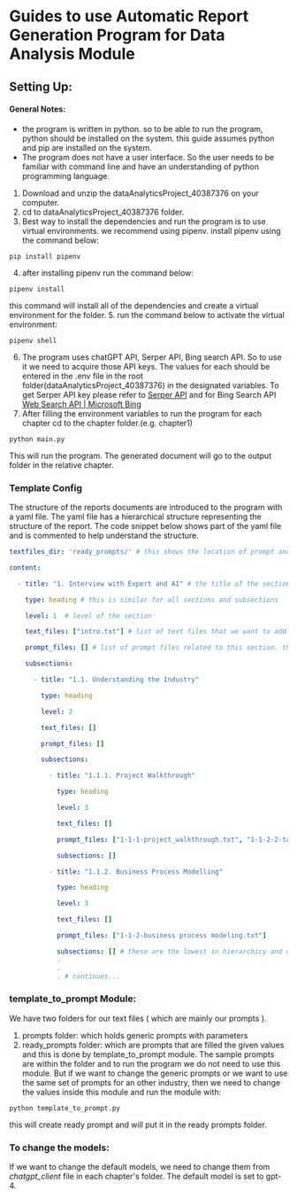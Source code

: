 # Guides to use Automatic Report Generation Program for Data Analysis Module

## Setting Up:

#### General Notes:
- the program is written in python. so to be able to run the program, python should be installed on the system. this guide assumes python and pip are installed on the system.
- The program does not have a user interface. So the user needs to be familiar with command line and have an understanding of python programming language.

1. Download and unzip the dataAnalyticsProject_40387376 on your computer.
2. cd to dataAnalyticsProject_40387376 folder.
3. Best way to install the dependencies and run the program is to use virtual environments. we recommend using pipenv. install pipenv using the command below:
```shell
pip install pipenv
```
4. after installing pipenv run the command below:
```shell
pipenv install
```
this command will install all of the dependencies and create a virtual environment for the folder.
5. run the command below to activate the virtual environment:
```shell
pipenv shell
```
6. The program uses chatGPT API, Serper API, Bing search API. So to use it we need to acquire those API keys. The values for each should be entered in the .env file in the root folder(dataAnalyticsProject_40387376) in the designated variables. To get Serper API key please refer to [Serper API](https://serper.dev/) and for Bing Search API [Web Search API | Microsoft Bing](https://www.microsoft.com/en-us/bing/apis/bing-web-search-api) 
7. After filling the environment variables to run the program for each chapter cd to the chapter folder.(e.g. chapter1)
```shell
python main.py
```
This will run the program. The generated document will go to the output folder in the relative chapter.

### Template Config
The structure of the reports documents are introduced to the program with a yaml file. The yaml file has a hierarchical structure representing the structure of the report. 
The code snippet below shows part of the yaml file and is commented to help understand the structure.
```yaml
textfiles_dir: 'ready_prompts/' # this shows the location of prompt and other text files that we want to use in generating the document. all must be in one folder. Please pay attention to "/" at the end of the folder name.

content:

  - title: "1. Interview with Expert and AI" # the title of the section

    type: heading # this is similar for all sections and subsections

    level: 1  # level of the section

    text_files: ["intro.txt"] # list of text files that we want to add in the beginning of the section. if there are multiple files they will be added in order.

    prompt_files: [] # list of prompt files related to this section. they will be sent in order.

    subsections:

      - title: "1.1. Understanding the Industry"

        type: heading

        level: 2

        text_files: []

        prompt_files: []

        subsections:

          - title: "1.1.1. Project Walkthrough"

            type: heading

            level: 3

            text_files: []

            prompt_files: ["1-1-1-project_walkthrough.txt", "1-1-2-2-task table.txt"]

            subsections: []

          - title: "1.1.2. Business Process Modelling"

            type: heading

            level: 3

            text_files: []

            prompt_files: ["1-1-2-business process modeling.txt"]

            subsections: [] # these are the lowest in hierarchicy and do not have subsections. However, if we want to add subsections we can do so.
            .
            .
            . # continues...

```

### template_to_prompt Module:

We have two folders for our text files ( which are mainly our prompts ).
1. prompts folder: which holds generic prompts with parameters
2. ready_prompts folder: which are prompts that are filled the given values and this is done by template_to_prompt module. 
The sample prompts are within the folder and to run the program we do not need to use this module. But if we want to change the generic prompts or we want to use the same set of prompts for an other industry, then we need to change the values inside this module and run the module with:
```shell
python template_to_prompt.py
```
this will create ready prompt and will put it in the ready prompts folder.

### To change the models:
If we want to change the default models, we need to change them from *chatgpt_client* file in each chapter's folder. The default model is set to gpt-4.


